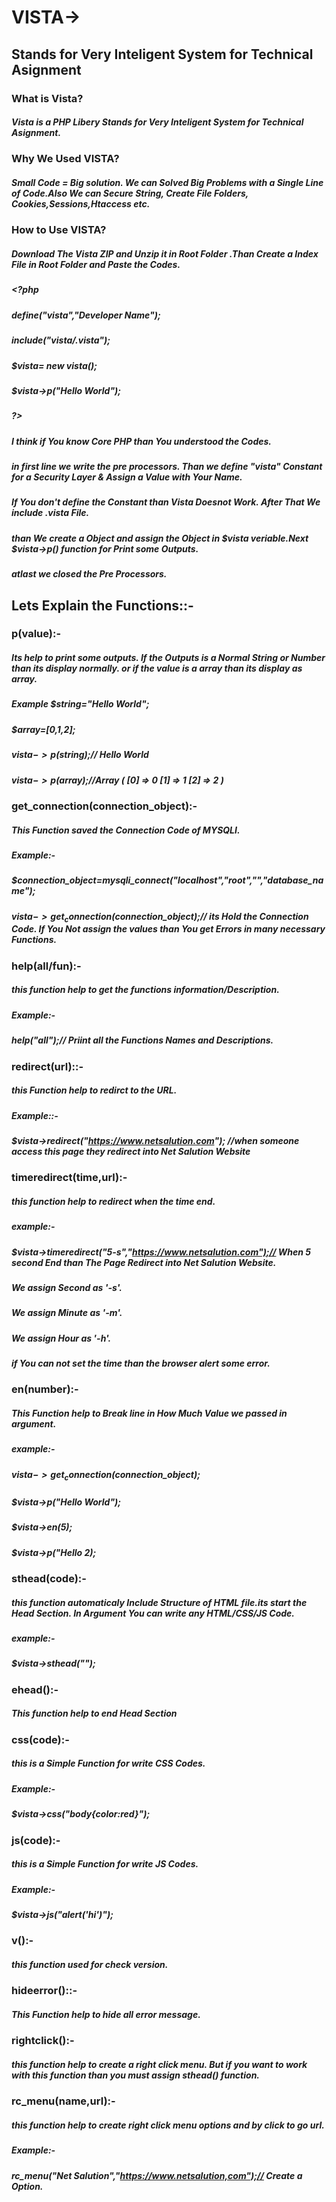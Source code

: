 # VISTA->
## Stands for Very Inteligent System for Technical Asignment 
### What is Vista?
##### Vista is a PHP Libery Stands for Very Inteligent System for Technical Asignment.
### Why We Used VISTA?
##### Small Code = Big solution. We can Solved Big Problems with a Single Line of Code.Also We can Secure String, Create File Folders, Cookies,Sessions,Htaccess etc.
### How to Use VISTA?
##### Download The Vista ZIP and Unzip it in Root Folder .Than Create a Index File in Root Folder and Paste the Codes.
##### <?php
##### define("vista","Developer Name");
##### include("vista/.vista");
##### $vista= new vista();
##### $vista->p("Hello World");
##### ?>
##### I think if You know Core PHP than You understood the Codes.
##### in first line we write the pre processors. Than we define "vista" Constant for a Security Layer & Assign a Value with Your Name.
##### If You don't define the Constant than Vista Doesnot Work. After That We include .vista File.
##### than We create a Object and assign the Object in $vista veriable.Next  $vista->p() function for Print some Outputs.
##### atlast we closed the Pre Processors.
## Lets Explain the Functions::-
### p(value):-
##### Its help to print some outputs. If the Outputs is a Normal String or Number than its display normally. or if the value is a array than its display as array.
##### Example $string="Hello World";
##### $array=[0,1,2];
##### $vista->p($string);// Hello World
##### $vista->p($array);//Array ( [0] => 0 [1] => 1 [2] => 2 )
### get_connection(connection_object):-
##### This Function saved the Connection Code of MYSQLI.
##### Example:- 
##### $connection_object=mysqli_connect("localhost","root","","database_name");
##### $vista->get_connection($connection_object);// its Hold the Connection Code. If You Not assign the values than You get Errors in many necessary Functions.
### help(all/fun):-
##### this function help to get the functions information/Description.
##### Example:-
##### help("all");// Priint all the Functions Names and Descriptions.
### redirect(url)::-
##### this Function help to redirct to the URL.
##### Example::-
##### $vista->redirect("https://www.netsalution.com"); //when someone access this page they redirect into Net Salution Website
### timeredirect(time,url):-
##### this function help to redirect when the time end.
##### example:-
##### $vista->timeredirect("5-s","https://www.netsalution.com");// When 5 second End than The Page Redirect into Net Salution Website.
##### We assign Second as '-s'.
##### We assign Minute as '-m'.
##### We assign Hour as '-h'.
##### if You can not set the time than the browser alert some error.
### en(number):-
##### This Function help to Break line in How Much Value we passed in argument.
##### example:-
##### $vista->get_connection($connection_object);
##### $vista->p("Hello World");
##### $vista->en(5);
##### $vista->p("Hello 2);
### sthead(code):-
##### this function automaticaly Include Structure of HTML file.its start the Head Section. In Argument You can write any HTML/CSS/JS Code.
##### example:-
##### $vista->sthead("<title>Helllo</title>");
### ehead():-
##### This function help to end Head Section
### css(code):-
##### this is a Simple Function for write CSS Codes.
##### Example:-
##### $vista->css("body{color:red}");
### js(code):-
##### this is a Simple Function for write JS Codes.
##### Example:-
##### $vista->js("alert('hi')");
### v():-
##### this function used for check version.
### hideerror()::-
##### This Function help to hide all error message.
### rightclick():-
##### this function help to create a right click menu. But if you want to work with this function than you must assign sthead() function.
### rc_menu(name,url):-
##### this function help to create right click menu options and by click to go url.
##### Example:-
##### rc_menu("Net Salution","https://www.netsalution,com");// Create a Option.



